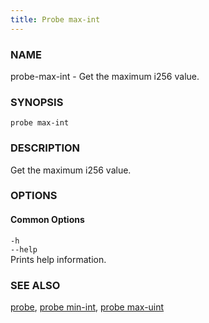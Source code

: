 ```yaml
---
title: Probe max-int
---
```


### NAME

probe-max-int - Get the maximum i256 value.

### SYNOPSIS

`probe max-int`

### DESCRIPTION

Get the maximum i256 value.

### OPTIONS

#### Common Options

`-h`  
`--help`  
Prints help information.

### SEE ALSO

[probe](./probe.md), [probe min-int](./probe-min-int.md), [probe max-uint](./probe-max-uint.md)
